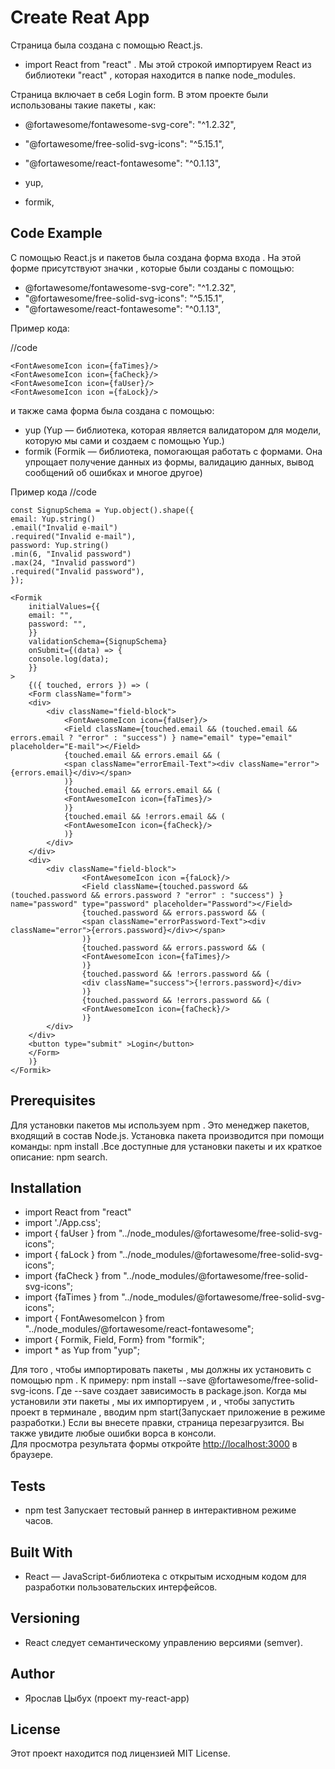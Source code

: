 # Create Reat App

Cтраница была создана с помощью React.js. 
- import React from "react" . Мы этой строкой импортируем React из библиотеки "react" , которая находится в папке node_modules.

Страница включает в себя Login form. В этом проекте были использованы такие пакеты , как:
</br>

- @fortawesome/fontawesome-svg-core": "^1.2.32",

- "@fortawesome/free-solid-svg-icons": "^5.15.1",

- "@fortawesome/react-fontawesome": "^0.1.13",

- yup,

- formik,

## Code Example

С помощью React.js и пакетов была создана форма входа . На этой форме присутствуют значки , которые были созданы с помощью:
- @fortawesome/fontawesome-svg-core": "^1.2.32",
- "@fortawesome/free-solid-svg-icons": "^5.15.1",
- "@fortawesome/react-fontawesome": "^0.1.13",

Пример кода:

//code

    <FontAwesomeIcon icon={faTimes}/>
    <FontAwesomeIcon icon={faCheck}/>
    <FontAwesomeIcon icon={faUser}/>
    <FontAwesomeIcon icon ={faLock}/>

и также сама форма была создана с помощью: 
- yup (Yup — библиотека, которая является валидатором для модели, которую мы сами и создаем с помощью Yup.)
- formik (Formik — библиотека, помогающая работать с формами. Она упрощает получение данных из формы, валидацию данных, вывод сообщений об ошибках и многое другое)

Пример кода 
//code

    const SignupSchema = Yup.object().shape({
    email: Yup.string()
    .email("Invalid e-mail")
    .required("Invalid e-mail"),
    password: Yup.string()
    .min(6, "Invalid password")
    .max(24, "Invalid password")
    .required("Invalid password"),
    });

    <Formik
        initialValues={{
        email: "",
        password: "",
        }}
        validationSchema={SignupSchema}
        onSubmit={(data) => {
        console.log(data);
        }}
    >
        {({ touched, errors }) => (
        <Form className="form">
        <div>
            <div className="field-block">
                <FontAwesomeIcon icon={faUser}/>
                <Field className={touched.email && (touched.email && errors.email ? "error" : "success") } name="email" type="email" placeholder="E-mail"></Field>
                {touched.email && errors.email && (
                <span className="errorEmail-Text"><div className="error">{errors.email}</div></span>
                )}
                {touched.email && errors.email && (
                <FontAwesomeIcon icon={faTimes}/>
                )}
                {touched.email && !errors.email && (
                <FontAwesomeIcon icon={faCheck}/>
                )}
            </div>
        </div>
        <div>
            <div className="field-block">
                    <FontAwesomeIcon icon ={faLock}/>
                    <Field className={touched.password && (touched.password && errors.password ? "error" : "success") } name="password" type="password" placeholder="Password"></Field>
                    {touched.password && errors.password && (
                    <span className="errorPassword-Text"><div className="error">{errors.password}</div></span>
                    )}
                    {touched.password && errors.password && (
                    <FontAwesomeIcon icon={faTimes}/>
                    )}
                    {touched.password && !errors.password && (
                    <div className="success">{!errors.password}</div>
                    )}
                    {touched.password && !errors.password && (
                    <FontAwesomeIcon icon={faCheck}/>
                    )}
            </div>
        </div>
        <button type="submit" >Login</button>
        </Form>
        )}
    </Formik>

## Prerequisites
Для установки пакетов мы используем npm . Это менеджер пакетов, входящий в состав Node.js. Установка пакета производится при помощи команды: npm install <packagename> .Все доступные для установки пакеты и их краткое описание: npm search.

## Installation
- import React from "react"
- import './App.css';
- import { faUser } from "../node_modules/@fortawesome/free-solid-svg-icons";
- import { faLock } from "../node_modules/@fortawesome/free-solid-svg-icons";
- import {faCheck } from "../node_modules/@fortawesome/free-solid-svg-icons";
- import {faTimes } from "../node_modules/@fortawesome/free-solid-svg-icons";
- import { FontAwesomeIcon } from "../node_modules/@fortawesome/react-fontawesome";
- import { Formik, Field, Form} from "formik";
- import * as Yup from "yup";

Для того , чтобы импортировать пакеты , мы должны их установить с помощью npm . К примеру: npm install --save @fortawesome/free-solid-svg-icons. Где --save создает зависимость в package.json. Когда мы установили эти пакеты , мы их импортируем , и , чтобы запустить проект в терминале , вводим npm start(Запускает приложение в режиме разработки.) Если вы внесете правки, страница перезагрузится.
Вы также увидите любые ошибки ворса в консоли.</br>
Для просмотра результата формы откройте [http://localhost:3000](http://localhost:3000) в браузере.

## Tests
- npm test
Запускает тестовый раннер в интерактивном режиме часов.

## Built With
- React — JavaScript-библиотека с открытым исходным кодом для разработки пользовательских интерфейсов. 

## Versioning
- React следует семантическому управлению версиями (semver).

## Author
- Ярослав Цыбух (проект my-react-app)

## License
Этот проект находится под лицензией MIT License.